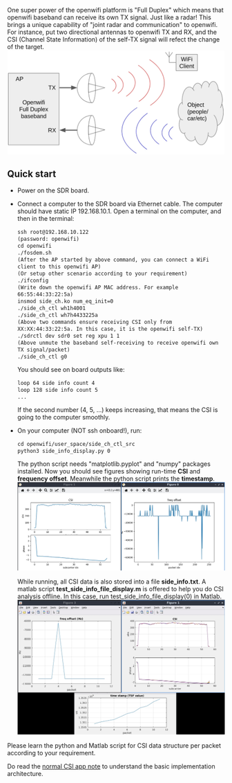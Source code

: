<!--
Author: Xianjun jiao
SPDX-FileCopyrightText: 2019 UGent
SPDX-License-Identifier: AGPL-3.0-or-later
-->

One super power of the openwifi platform is "Full Duplex" which means that openwifi baseband can receive its own TX signal. Just like a radar! This brings a unique capability of "joint radar and communication" to openwifi. For instance, put two directional antennas to openwifi TX and RX, and the CSI (Channel State Information) of the self-TX signal will refect the change of the target.
 ![](./openwifi-radar.jpg)

## Quick start
- Power on the SDR board.
- Connect a computer to the SDR board via Ethernet cable. The computer should have static IP 192.168.10.1. Open a terminal on the computer, and then in the terminal:
  ```
  ssh root@192.168.10.122
  (password: openwifi)
  cd openwifi
  ./fosdem.sh
  (After the AP started by above command, you can connect a WiFi client to this openwifi AP)
  (Or setup other scenario according to your requirement)
  ./ifconfig
  (Write down the openwifi AP MAC address. For example 66:55:44:33:22:5a)
  insmod side_ch.ko num_eq_init=0
  ./side_ch_ctl wh1h4001
  ./side_ch_ctl wh7h4433225a
  (Above two commands ensure receiving CSI only from XX:XX:44:33:22:5a. In this case, it is the openwifi self-TX)
  ./sdrctl dev sdr0 set reg xpu 1 1
  (Above unmute the baseband self-receiving to receive openwifi own TX signal/packet)
  ./side_ch_ctl g0
  ```
  You should see on board outputs like:
  ```
  loop 64 side info count 4
  loop 128 side info count 5
  ...
  ```
  If the second number (4, 5, ...) keeps increasing, that means the CSI is going to the computer smoothly.
  
- On your computer (NOT ssh onboard!), run:
  ```
  cd openwifi/user_space/side_ch_ctl_src
  python3 side_info_display.py 0
  ```
  The python script needs "matplotlib.pyplot" and "numpy" packages installed. Now you should see figures showing run-time **CSI** and **frequency offset**. Meanwhile the python script prints the **timestamp**.
  ![](./csi-screen-shot-radar.jpg)
  
  While running, all CSI data is also stored into a file **side_info.txt**. A matlab script **test_side_info_file_display.m** is offered to help you do CSI analysis offline. In this case, run test_side_info_file_display(0) in Matlab.
  ![](./csi-screen-shot-radar-matlab.jpg)
  
Please learn the python and Matlab script for CSI data structure per packet according to your requirement.
  
Do read the [normal CSI app note](csi.md) to understand the basic implementation architecture.
